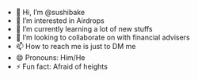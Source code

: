 - 👋 Hi, I’m @sushibake
- 👀 I’m interested in Airdrops
- 🌱 I’m currently learning a lot of new stuffs
- 💞️ I’m looking to collaborate on with financial advisers
- 📫 How to reach me is just to DM me
- 😄 Pronouns: Him/He
- ⚡ Fun fact: Afraid of heights

<!---
sushibake/sushibake is a ✨ special ✨ repository because its `README.md` (this file) appears on your GitHub profile.
You can click the Preview link to take a look at your changes.
--->
